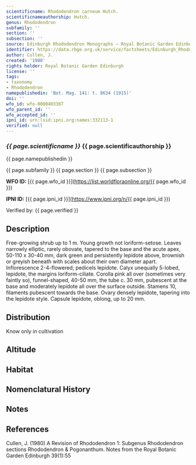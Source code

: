 ```yaml
---
scientificname: Rhododendron carneum Hutch.
scientificnameauthorship: Hutch.
genus: Rhododendron
subfamily: ''
section: ''
subsection: ''
source: Edinburgh Rhododendron Monographs – Royal Botanic Garden Edinburgh
identifier: https://data.rbge.org.uk/service/factsheets/Edinburgh_Rhododendron_Monographs.xhtml
author: Cullen, J.
created: '1980'
rights holder: Royal Botanic Garden Edinburgh
license: ''
tags:
- taxonomy
- Rhododendron
namepublishedin: 'Bot. Mag. 141: t. 8634 (1915)'
doi: ''
wfo_id: wfo-0000403307
wfo_parent_id: ''
wfo_accepted_id: ''
ipni_id: urn:lsid:ipni.org:names:332113-1
verified: null
---
```

### _{{ page.scientificname }}_ {{ page.scientificauthorship }}
 {{ page.namepublishedin }}

{{ page.subfamily }} {{ page.section }} {{ page.subsection }}

**WFO ID:** [{{ page.wfo_id }}](https://list.worldfloraonline.org/{{ page.wfo_id }})

**IPNI ID:** [{{ page.ipni_id }}](https://www.ipni.org/n/{{ page.ipni_id }})

Verified by: {{ page.verified }}



## Description
Free-growing shrub up to 1 m. Young growth not loriform-setose. Leaves narrowly elliptic, rarely obovate, tapered to the base and the acute apex, 50-110 x 30-40 mm, dark green and persistently lepidote above, brownish or greyish beneath with scales about their own diameter apart. Inflorescence 2-4-flowered; pedicels lepidote. Calyx unequally 5-lobed, lepidote, the margins loriform-ciliate. Corolla pink all over (sometimes very faintly so), funnel-shaped, 40-50 mm, the tube c. 30 mm, pubescent at the base and moderately lepidote all over the surface outside. Stamens 10, filaments pubescent towards the base. Ovary densely lepidote, tapering into the lepidote style. Capsule lepidote, oblong, up to 20 mm.

## Distribution
Know only in cultivation

## Altitude


## Habitat


## Nomenclatural History

                       
## Notes


## References

Cullen, J. (1980) A Revision of Rhododendron 1: Subgenus Rhododendron sections Rhododendron & Pogonanthum. Notes from the Royal Botanic Garden Edinburgh 39(1):55
